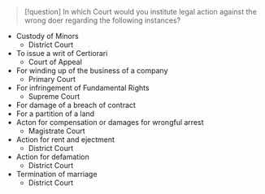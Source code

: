 > [!question]
> In which Court would you institute legal action against the wrong doer regarding the following instances?

- Custody of Minors
	- District Court
- To issue a writ of Certiorari
	- Court of Appeal
- For winding up of the business of a company
	- Primary Court
- For infringement of Fundamental Rights
	- Supreme Court
- For damage of a breach of contract 
- For a partition of a land 
- Acton for compensation or damages for wrongful arrest
	- Magistrate Court
- Action for rent and ejectment
	- District Court
- Action for defamation
	- District Court
- Termination of marriage 
	- District Court


